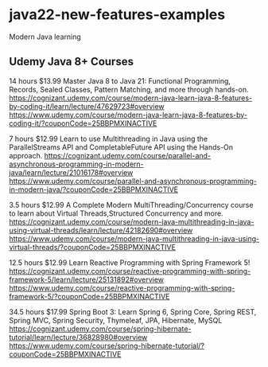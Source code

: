 # java22-new-features-examples
Modern Java learning

## Udemy Java 8+ Courses

14 hours
$13.99
Master Java 8 to Java 21: Functional Programming, Records, Sealed Classes, Pattern Matching, and more through hands-on.
https://cognizant.udemy.com/course/modern-java-learn-java-8-features-by-coding-it/learn/lecture/47629723#overview
https://www.udemy.com/course/modern-java-learn-java-8-features-by-coding-it/?couponCode=25BBPMXINACTIVE


7 hours
$12.99
Learn to use Multithreading in Java using the ParallelStreams API and CompletableFuture API using the Hands-On approach.
https://cognizant.udemy.com/course/parallel-and-asynchronous-programming-in-modern-java/learn/lecture/21016178#overview
https://www.udemy.com/course/parallel-and-asynchronous-programming-in-modern-java/?couponCode=25BBPMXINACTIVE


3.5 hours
$12.99
A Complete Modern MultiThreading/Concurrency course to learn about Virtual Threads,Structured Concurrency and more.
https://cognizant.udemy.com/course/modern-java-multithreading-in-java-using-virtual-threads/learn/lecture/42182690#overview
https://www.udemy.com/course/modern-java-multithreading-in-java-using-virtual-threads/?couponCode=25BBPMXINACTIVE


12.5 hours
$12.99
Learn Reactive Programming with Spring Framework 5!
https://cognizant.udemy.com/course/reactive-programming-with-spring-framework-5/learn/lecture/25131892#overview
https://www.udemy.com/course/reactive-programming-with-spring-framework-5/?couponCode=25BBPMXINACTIVE


34.5 hours
$17.99
Spring Boot 3: Learn Spring 6, Spring Core, Spring REST, Spring MVC, Spring Security, Thymeleaf, JPA, Hibernate, MySQL
https://cognizant.udemy.com/course/spring-hibernate-tutorial/learn/lecture/36828980#overview
https://www.udemy.com/course/spring-hibernate-tutorial/?couponCode=25BBPMXINACTIVE



